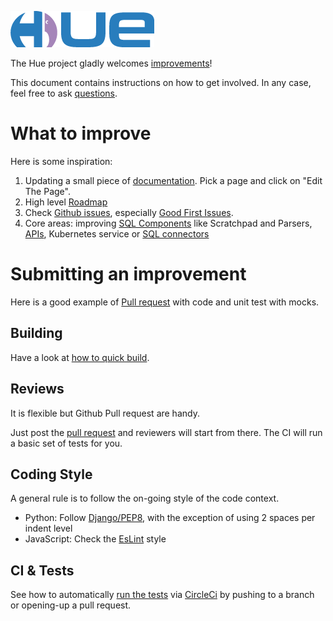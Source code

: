 ![alt text](https://raw.githubusercontent.com/cloudera/hue/master/docs/images/hue_logo.png "Hue Logo")


The Hue project gladly welcomes [improvements](https://github.com/cloudera/hue/pulls)!

This document contains instructions on how to get involved. In any case, feel free to ask [questions](https://github.com/cloudera/hue/discussions).

# What to improve

Here is some inspiration:

1. Updating a small piece of [documentation](https://docs.gethue.com). Pick a page and click on "Edit The Page".
2. High level [Roadmap](/docs/ROADMAP.md)
3. Check [Github issues](https://github.com/cloudera/hue/issues), especially [Good First Issues](https://github.com/cloudera/hue/issues?q=is%3Aopen+is%3Aissue+label%3A%22good+first+issue%22).
4. Core areas: improving [SQL Components](https://docs.gethue.com/developer/components/) like Scratchpad and Parsers, [APIs](https://docs.gethue.com/developer/api/), Kubernetes service or [SQL connectors](https://docs.gethue.com/administrator/configuration/connectors/)

# Submitting an improvement

Here is a good example of [Pull request](https://github.com/cloudera/hue/pull/2470) with code and unit test with mocks.

## Building

Have a look at [how to quick build](https://docs.gethue.com/developer/development/#build-start).

## Reviews

It is flexible but Github Pull request are handy.

Just post the [pull request](https://github.com/cloudera/hue/pulls) and reviewers will start from there. The CI will run a basic set of tests for you.

## Coding Style

A general rule is to follow the on-going style of the code context.

* Python: Follow [Django/PEP8](https://docs.djangoproject.com/en/dev/internals/contributing/writing-code/coding-style/), with the exception of using 2 spaces per indent level
* JavaScript: Check the [EsLint](https://github.com/cloudera/hue/blob/master/.eslintrc.js) style

## CI & Tests

See how to automatically [run the tests](https://docs.gethue.com/developer/development/#testing) via [CircleCi](https://circleci.com/gh/cloudera/hue) by pushing to a branch or opening-up a pull request.
